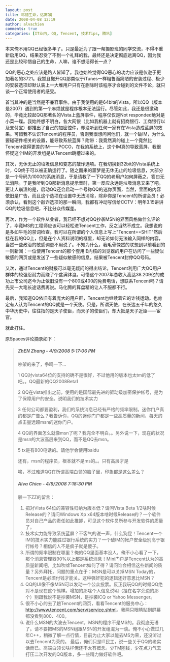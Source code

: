 ```yaml
---
layout: post
title: 珍惜生命，远离QQ
date: 2008-04-08 12:19
author: alvachien
comments: true
categories: [IT业内, QQ, Tencent, 技术Tips, 腾讯]
---
```

本来俺不用QQ已经很多年了。只是最近为了跟一帮摄影班的同学交流，不得不重新启用QQ，结果忍受了不到一个礼拜的我，最终还是决定彻底远离QQ，因为我还是比较珍惜自己的生命，人嘛，谁不想活得长一点？

QQ的恶心之处应该是路人皆知了。我也始终觉得QQ恶心的功力应该是仅逊于更加著名的3721。我暂且撇开QQ那类似于iTunes一样粗鲁而简陋的安装过程、极少的安装选项却默认装上一大堆用户只有在删除时该程序才会碰到的文件不论，就只谈一个正常使用者的感受。

首当其冲的是当然是不兼容事件。由于我使用的是64bit的Vista，所以QQ（版本是2007）遇到的第一个麻烦就是程序根本无法运行。尽管如此，我还是很激动的，毕竟比较起QQ那著名的Vista上蓝屏事件，程序仅仅是Not responded绝对是小菜一碟。我始终想不明白，各大网银（比如我机器上就有招商银行、工商银行以及支付宝）都推出了自己的加密控件，却没听到任何一家有在Vista造成蓝屏的效果。可惜我不认识Tencent的程序员，否则我很想问问他们，就一个破IM，为什么要碰硬件相关的设置，能导致系统蓝屏？附带：我竟然真的碰上一个竟然比Tencent做得更差的IM——POCO，在我的系统上，这个IM真的导致蓝屏，我很怀疑这个IM的开发组是从Tencent跳槽过来的。

其次，无休无止的垃圾信息和变态的敲诈选项。在我切换到32bit的Vista系统上时，QQ终于可以被正确运行了。随之而来的噩梦是无休无止的垃圾信息，大部分是一个号码为1000的系统消息，于是请教了一下QQ的老用户如何屏蔽之，答曰无法消除。于是我听到QQ那新消息提示音时，第一反应永远是垃圾消息又来了吧。更让人崩溃的是，启动QQ还会启动一个号称QQ的迷你页面，当然，里面的内容依旧是广告，而且这个选项在设置中无法消除，除非你是Tencent的所谓会员！必须承认，看到这个敲诈选项的那一瞬间，我都有冲动写信给CCTV：明年3.15讲讲QQ的垃圾信息吧，不比分众传媒差。

再次，作为一个软件从业者，我已经不想对QQ抄袭MSN的界面风格做什么评论了，毕竟MS的工程师应该可以轻松进Tencent工作，反之当然不成立。我想说的是多如牛毛的禁词检查。我可以在所谓的个人信息上写上"Tencent==SHIT"然后挂在我的QQ上，但是在个人资料说明的框里，却无论如何无法输入同样的内容，当然一些政治的敏感词更不用说了。不知为什么，我毛骨悚然的联想到以前看到的一则新闻：一位使用Tencent的那个套用IE内核的浏览器的用户在访问了一些疑似敏感的网页或是发送了一些疑似敏感的信息，结果被Tencent封停QQ号码。

又次，通过Tencent的财报可以毫无疑问的得出结论，Tencent利用广大QQ用户群体的较强忍耐力而赚了个盆满钵溢。可惜这个2007年总收入高达38.209亿的成功上市公司迄今为止依旧没有一个800或400的免费电话，想联系Tencent吗？请先交一大笔长途话费再说。马化腾的算盘精的让人不服都不行。

最后，我知道QQ依旧有着庞大的用户群，Tencent也继续着它的诈钱运动。也肯定有人认为Tencent的QQ就是一个天使。只是，所谓天使，在长达五千年的悠久中华历史中，往往指的是天子使臣，而天子的使臣们，却大抵是天子近臣——宦官。

就此打住。

原Spaces评论摘录如下： 
<blockquote>
<div id="comment-C678F199F470A1FB_1087">
<h5 id="comment-C678F199F470A1FB_1087">ZhEN Zhang - 4/9/2008 5:17:06 PM</h5>
<div>

吵架的来了，争鸣一下...

1 QQ对vista64位的支持的确不是很好，不过他用的版本也太tm的低了吧。。QQ最新的QQ2008Beta1

</div>
<div>

2 QQ在vista推出之前，使用的是国际最先进的驱动级加密保护帐号，是为了保障用户的安全。说明我们的技术实力

</div>
<div>

3 任何公司都要盈利，我们的系统消息已经有严格的频率限制。迷你门户真的都是广告么？我告诉你，QQ的迷你门户都是一些高质量的新闻，每天的点击量远超msn的迷你门户。

</div>
<div>

4 QQ的界面怎么就像msn了呢？我完全不明白。。另外说一下，现在的状况是msn的大波高层来到QQ，而不是QQ去msn。

</div>
<div>

5 tx是有800电话的。请他学会使用baidu

</div>
<div>

还有，msn的程序员，根本就不是ms的。。只有高层才是

</div>
<div>

唉，不过难道QQ在所谓高端白领的脑子里，印象都是这么差么？

</div>
</div>
<div id="comment-C678F199F470A1FB_1089">
<h5 id="comment-C678F199F470A1FB_1089">Alva Chien - 4/9/2008 7:18:30 PM</h5>
<div>

驳一下ZZ的留言：
1. 把对Vista 64位的兼容性归纳为版本低？请问Vista Beta 1/2啥时候Release的？请问Windows Xp x64版本啥时候Release的？一个软件员对自己产品的责任如此推卸，可见这个软件员所参与开发软件的质量了。
2. 技术实力能导致系统蓝屏？不客气的说一声，什么狗屁！Tencent一个IM的技术实力能胜过银行系统的实力？一个破IM的帐户安全级别高于银行帐号？相信的人不是疯子就是傻子。
3. 所谓的频率限制在哪里？俺的QQ里面基本没人，俺不小心看了一下，那个消息管理器90%以上都是系统消息！Mini门户是Tencent认为的高质量新闻吧，比如吹嘘Tencent如何了得？请问谁会相信这些新闻的质量？另外拜托，问题的重点在于：MSN是可以关掉MSN Today的，Tencent是必须付钱才能关。这种强奸犯的逻辑还好意思比MSN？
4. QQ的UI像不像MSN可以发动一个公众投票。反正我玩QQ的时候QQ绝对不是现在这个熊样。增加的那啥个人信息说明（挂在名字旁边的那个）别跟我说不是抄袭MSN，是抄袭ICQ or Yahoo Messenger。
5. 很不小心的去了趟Tencent的网页，看看Tencent的服务中心： <a rel="nofollow" href="http://www.tencent.com/serv/service.shtml"><span style="text-decoration: underline;">http://www.tencent.com/serv/service.shtml</span></a>。我两只眼睛贴到屏幕都没看到800、400。
6. 说什么MSN的大波去Tencent，MSN的程序不是MS的。我彻底无语了。请不要把MS的MSN组跟MSN的开发组混为一谈。俺不小心做过几年C++，稍微了解一点行情，目前为止大家以能去MS为荣，还没听过以去Tencent为荣的。
最后，俺们只是IT民工，说一些关于QQ的老实话而已。高端白领长啥样俺还不太有概念。少TM圈钱，少花点力气去打压二次开发的QQ版本，多一些精力做好软件吧。

</div>
</div></blockquote>
